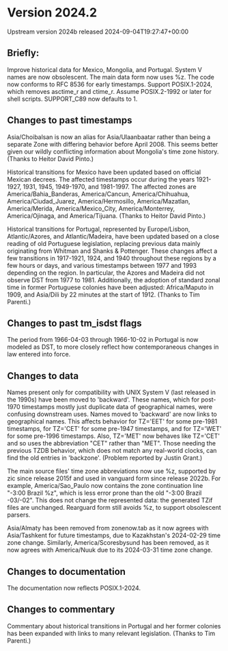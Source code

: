 # Version 2024.2
Upstream version 2024b released 2024-09-04T19:27:47+00:00

## Briefly:

Improve historical data for Mexico, Mongolia, and Portugal. System V names are
now obsolescent. The main data form now uses %z. The code now conforms to RFC
8536 for early timestamps. Support POSIX.1-2024, which removes asctime_r and
ctime_r. Assume POSIX.2-1992 or later for shell scripts. SUPPORT_C89 now
defaults to 1.

## Changes to past timestamps

Asia/Choibalsan is now an alias for Asia/Ulaanbaatar rather than being a
separate Zone with differing behavior before April 2008. This seems better given
our wildly conflicting information about Mongolia's time zone history.  (Thanks
to Heitor David Pinto.)

Historical transitions for Mexico have been updated based on official Mexican
decrees.  The affected timestamps occur during the years 1921-1927, 1931, 1945,
1949-1970, and 1981-1997. The affected zones are America/Bahia_Banderas,
America/Cancun, America/Chihuahua, America/Ciudad_Juarez, America/Hermosillo,
America/Mazatlan, America/Merida, America/Mexico_City, America/Monterrey,
America/Ojinaga, and America/Tijuana. (Thanks to Heitor David Pinto.)

Historical transitions for Portugal, represented by Europe/Lisbon,
Atlantic/Azores, and Atlantic/Madeira, have been updated based on a close
reading of old Portuguese legislation, replacing previous data mainly
originating from Whitman and Shanks & Pottenger.  These changes affect a few
transitions in 1917-1921, 1924, and 1940 throughout these regions by a few hours
or days, and various timestamps between 1977 and 1993 depending on the region.
In particular, the Azores and Madeira did not observe DST from 1977 to 1981.
Additionally, the adoption of standard zonal time in former Portuguese colonies
have been adjusted: Africa/Maputo in 1909, and Asia/Dili by 22 minutes at the
start of 1912. (Thanks to Tim Parenti.)

## Changes to past tm_isdst flags

The period from 1966-04-03 through 1966-10-02 in Portugal is now modeled as DST,
to more closely reflect how contemporaneous changes in law entered into force.

## Changes to data

Names present only for compatibility with UNIX System V (last released in the
1990s) have been moved to 'backward'. These names, which for post-1970
timestamps mostly just duplicate data of geographical names, were confusing
downstream uses. Names moved to 'backward' are now links to geographical names.
This affects behavior for TZ='EET' for some pre-1981 timestamps, for TZ='CET'
for some pre-1947 timestamps, and for TZ='WET' for some pre-1996 timestamps.
Also, TZ='MET' now behaves like TZ='CET' and so uses the abbreviation "CET"
rather than "MET". Those needing the previous TZDB behavior, which does not
match any real-world clocks, can find the old entries in 'backzone'. (Problem
reported by Justin Grant.)

The main source files' time zone abbreviations now use %z, supported by zic
since release 2015f and used in vanguard form since release 2022b.  For example,
America/Sao_Paulo now contains the zone continuation line "-3:00 Brazil %z",
which is less error prone than the old "-3:00 Brazil -03/-02".  This does not
change the represented data: the generated TZif files are unchanged. Rearguard
form still avoids %z, to support obsolescent parsers.

Asia/Almaty has been removed from zonenow.tab as it now agrees with
Asia/Tashkent for future timestamps, due to Kazakhstan's 2024-02-29 time zone
change.  Similarly, America/Scoresbysund has been removed, as it now agrees with
America/Nuuk due to its 2024-03-31 time zone change.

## Changes to documentation

The documentation now reflects POSIX.1-2024.

## Changes to commentary

Commentary about historical transitions in Portugal and her former colonies has
been expanded with links to many relevant legislation. (Thanks to Tim Parenti.)